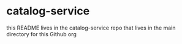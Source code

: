 # catalog-service

this README lives in the catalog-service repo that lives in the main directory for this Github org
